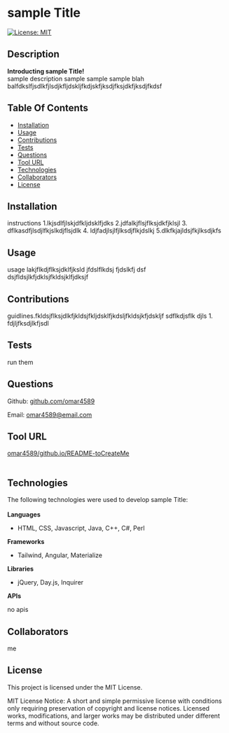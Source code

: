 # sample Title 

[![License: MIT](https://img.shields.io/badge/License-MIT-blue)](https://opensource.org/licenses/MIT)

## Description

<strong>Introducting sample Title!</strong><br>
sample description sample sample sample blah balfdkslfjsdlkfjlsdjkfljdskljfkdjskfjksdjfksjdkfjksdjfkdsf<br>
    
## Table Of Contents

- [Installation](#installation)
- [Usage](#usage)
- [Contributions](#contributions)
- [Tests](#tests)
- [Questions](#questions)
- [Tool URL](#tool-url)
- [Technologies](#technologies)
- [Collaborators](#collaborators)
- [License](#license)

## Installation <a id="installation"></a>

instructions 1.lkjsdlfjlskjdfkljdsklfjdks 2.jdfalkjflsjflksjdkfjklsjl 3. dflkasdfjlsdjlfkjslkdjflsjdlk 4. ldjfadjlsjlfjlksdjflkjdslkj 5.dlkfkjajldsjfkjlksdjkfs

## Usage <a id="usage"></a>

usage lakjflkdjflksjdklfjksld jfdslflkdsj fjdslkfj dsf dsjfldsjlkfjdklsjfkldsjklfjdksjf

## Contributions <a id="contributions"></a>

guidlines.fkldsjflksjdlkfjkldsjfkljdsklfjkdsljfkldsjkfjdskljf sdflkdjsflk djls  1. fdjljfksdjlkfjsdl

## Tests <a id="tests"></a>

run them

## Questions <a id="questions"></a>

Github: [github.com/omar4589](https://:github.com/omar4589)


Email: [omar4589@email.com](mailto:omar4589@email.com)

## Tool URL <a id="toolurl"></a>
    
[omar4589/github.io/README-toCreateMe](https://omar4589/github.io/README-toCreateMe)
<br>
<br>
    
## Technologies <a id="technologies"></a>
    
The following technologies were used to develop sample Title:<br>
<br>
<strong>Languages</strong>
    
- HTML,  CSS,  Javascript,  Java,  C++,  C#,  Perl
    
<strong>Frameworks</strong>
    
- Tailwind,  Angular,  Materialize
    
<strong>Libraries</strong>
    
- jQuery,  Day.js,  Inquirer
    
<strong>APIs</strong>

no apis
<br>
    
## Collaborators <a id="collaborators"></a>
    
me
    
## License <a id="license"></a>

This project is licensed under the MIT License.

MIT License Notice: A short and simple permissive license with conditions only requiring preservation of copyright and license notices. Licensed works, modifications, and larger works may be distributed under different terms and without source code.
   
